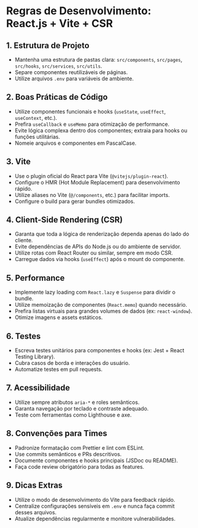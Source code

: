 # Regras de Desenvolvimento: React.js + Vite + CSR

## 1. Estrutura de Projeto
- Mantenha uma estrutura de pastas clara: `src/components`, `src/pages`, `src/hooks`, `src/services`, `src/utils`.
- Separe componentes reutilizáveis de páginas.
- Utilize arquivos `.env` para variáveis de ambiente.

## 2. Boas Práticas de Código
- Utilize componentes funcionais e hooks (`useState`, `useEffect`, `useContext`, etc.).
- Prefira `useCallback` e `useMemo` para otimização de performance.
- Evite lógica complexa dentro dos componentes; extraia para hooks ou funções utilitárias.
- Nomeie arquivos e componentes em PascalCase.

## 3. Vite
- Use o plugin oficial do React para Vite (`@vitejs/plugin-react`).
- Configure o HMR (Hot Module Replacement) para desenvolvimento rápido.
- Utilize aliases no Vite (`@/components`, etc.) para facilitar imports.
- Configure o build para gerar bundles otimizados.

## 4. Client-Side Rendering (CSR)
- Garanta que toda a lógica de renderização dependa apenas do lado do cliente.
- Evite dependências de APIs do Node.js ou do ambiente de servidor.
- Utilize rotas com React Router ou similar, sempre em modo CSR.
- Carregue dados via hooks (`useEffect`) após o mount do componente.

## 5. Performance
- Implemente lazy loading com `React.lazy` e `Suspense` para dividir o bundle.
- Utilize memoização de componentes (`React.memo`) quando necessário.
- Prefira listas virtuais para grandes volumes de dados (ex: `react-window`).
- Otimize imagens e assets estáticos.

## 6. Testes
- Escreva testes unitários para componentes e hooks (ex: Jest + React Testing Library).
- Cubra casos de borda e interações do usuário.
- Automatize testes em pull requests.

## 7. Acessibilidade
- Utilize sempre atributos `aria-*` e roles semânticos.
- Garanta navegação por teclado e contraste adequado.
- Teste com ferramentas como Lighthouse e axe.

## 8. Convenções para Times
- Padronize formatação com Prettier e lint com ESLint.
- Use commits semânticos e PRs descritivos.
- Documente componentes e hooks principais (JSDoc ou README).
- Faça code review obrigatório para todas as features.

## 9. Dicas Extras
- Utilize o modo de desenvolvimento do Vite para feedback rápido.
- Centralize configurações sensíveis em `.env` e nunca faça commit desses arquivos.
- Atualize dependências regularmente e monitore vulnerabilidades. 